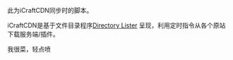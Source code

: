 此为iCraftCDN同步时的脚本。

iCraftCDN是基于文件目录程序[Directory Lister](https://www.directorylister.com) 呈现，利用定时指令从各个原站下载服务端/插件。

我很菜，轻点喷
